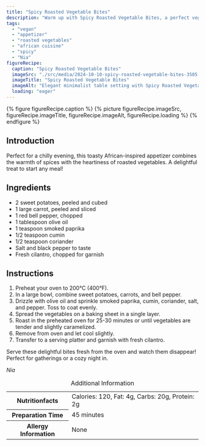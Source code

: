 ```yaml
---
title: "Spicy Roasted Vegetable Bites"
description: "Warm up with Spicy Roasted Vegetable Bites, a perfect vegan appetizer combining sweet potatoes, carrots, and bell peppers with aromatic spices."
tags:
  - "vegan"
  - "appetizer"
  - "roasted vegetables"
  - "african cuisine"
  - "spicy"
  - "Nia"
figureRecipe: 
  caption: "Spicy Roasted Vegetable Bites"
  imageSrc: "./src/media/2024-10-10-spicy-roasted-vegetable-bites-3505.png"
  imageTitle: "Spicy Roasted Vegetable Bites"
  imageAlt: "Elegant minimalist table setting with Spicy Roasted Vegetable Bites on a neutral plate, featuring caramelized sweet potatoes, carrots, and bell peppers, garnished with cilantro."
  loading: "eager"
---
```


{% figure figureRecipe.caption %}
{% picture figureRecipe.imageSrc, figureRecipe.imageTitle, figureRecipe.imageAlt, figureRecipe.loading %}
{% endfigure %}

## Introduction

Perfect for a chilly evening, this toasty African-inspired appetizer combines the warmth of spices with the heartiness of roasted vegetables. A delightful treat to start any meal!

## Ingredients

- 2 sweet potatoes, peeled and cubed
- 1 large carrot, peeled and sliced
- 1 red bell pepper, chopped
- 1 tablespoon olive oil
- 1 teaspoon smoked paprika
- 1/2 teaspoon cumin
- 1/2 teaspoon coriander
- Salt and black pepper to taste
- Fresh cilantro, chopped for garnish

## Instructions

1. Preheat your oven to 200°C (400°F).
2. In a large bowl, combine sweet potatoes, carrots, and bell pepper.
3. Drizzle with olive oil and sprinkle smoked paprika, cumin, coriander, salt, and pepper. Toss to coat evenly.
4. Spread the vegetables on a baking sheet in a single layer.
5. Roast in the preheated oven for 25-30 minutes or until vegetables are tender and slightly caramelized.
6. Remove from oven and let cool slightly.
7. Transfer to a serving platter and garnish with fresh cilantro.

Serve these delightful bites fresh from the oven and watch them disappear! Perfect for gatherings or a cozy night in.

*Nia*

<table><caption class='sr-only'>Additional Information</caption><tr><th>Nutritionfacts</th><td>Calories: 120, Fat: 4g, Carbs: 20g, Protein: 2g&nbsp;</td></tr><tr><th>Preparation Time</th><td>45 minutes&nbsp;</td></tr><tr><th>Allergy Information</th><td>None&nbsp;</td></tr></table>

